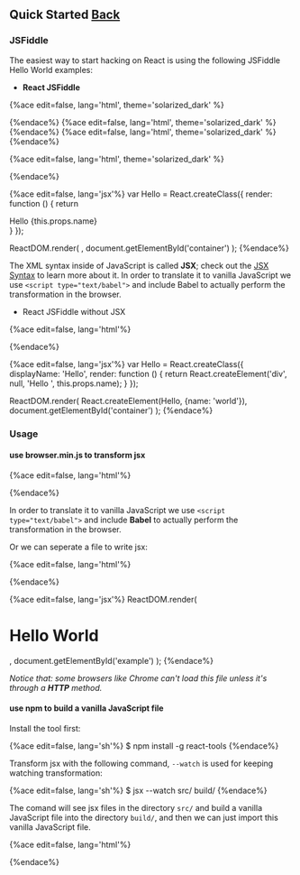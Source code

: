 ## Quick Started [Back](./../react.md)

### JSFiddle

The easiest way to start hacking on React is using the following JSFiddle Hello World examples:

-  **React JSFiddle**

{%ace edit=false, lang='html', theme='solarized_dark' %}
<script src="https://facebook.github.io/react/js/jsfiddle-integration-babel.js"></script>

<div id="container">
    <!-- This element's contents will be replaced with your component. -->
</div>
{%endace%}
{%ace edit=false, lang='html', theme='solarized_dark' %}
<script src="https://facebook.github.io/react/js/jsfiddle-integration-babel.js"></script>

<div id="container">
    <!-- This element's contents will be replaced with your component. -->
</div>
{%endace%}
{%ace edit=false, lang='html', theme='solarized_dark' %}
<script src="https://facebook.github.io/react/js/jsfiddle-integration-babel.js"></script>

<div id="container">
    <!-- This element's contents will be replaced with your component. -->
</div>
{%endace%}

{%ace edit=false, lang='html', theme='solarized_dark' %}
<script src="https://facebook.github.io/react/js/jsfiddle-integration-babel.js"></script>

<div id="container">
    <!-- This element's contents will be replaced with your component. -->
</div>
{%endace%}

{%ace edit=false, lang='jsx'%}
var Hello = React.createClass({
    render: function () {
        return <div>Hello {this.props.name}</div>
    }
});

ReactDOM.render(
    <Hello name="world" />,
    document.getElementById('container')
);
{%endace%}

The XML syntax inside of JavaScript is called **JSX**; check out the [JSX Syntax](./../jsx_syntax/jsx_syntax.md) to learn more about it. In order to translate it to vanilla JavaScript we use `<script type="text/babel">` and include Babel to actually perform the transformation in the browser.

-  React JSFiddle without JSX

{%ace edit=false, lang='html'%}
<div id="container">
    <!-- This element's contents will be replaced with your component. -->
</div>
{%endace%}

{%ace edit=false, lang='jsx'%}
var Hello = React.createClass({
    displayName: 'Hello',
    render: function () {
        return React.createElement('div', null, 'Hello ', this.props.name);
    }
});

ReactDOM.render(
    React.createElement(Hello, {name: 'world'}),
    document.getElementById('container')
);
{%endace%}

### Usage

#### use browser.min.js to transform jsx

{%ace edit=false, lang='html'%}
<!DOCTYPE html>
<html lang="en">
<head>
    <meta charset="UTF-8">
    <title>Hello React!</title>
    <script src="build/react.js" charset="utf-8"></script>
    <script src="build/react-dom.js" charset="utf-8"></script>
    <script src="build/browser.min.js" charset="utf-8"></script>
</head>
<body>
    <div id="example"></div>
    <script type="text/babel">
        ReactDOM.render(
            <h1>Hello World</h1>,
            document.getElementById('example')
        );
    </script>
</body>
</html>
{%endace%}

In order to translate it to vanilla JavaScript we use `<script type="text/babel">` and include **Babel** to actually perform the transformation in the browser.

Or we can seperate a file to write jsx:

{%ace edit=false, lang='html'%}
<!DOCTYPE html>
<html lang="en">
<head>
    <meta charset="UTF-8">
    <title>Hello React!</title>
    <script src="build/react.js" charset="utf-8"></script>
    <script src="build/react-dom.js" charset="utf-8"></script>
    <script src="build/browser.min.js" charset="utf-8"></script>
    <script src="src/helloworld.js" type="text/babel"></script>
</head>
<body>
    <div id="example"></div>
</body>
</html>
{%endace%}

{%ace edit=false, lang='jsx'%}
ReactDOM.render(
    <h1>Hello World</h1>,
    document.getElementById('example')
);
{%endace%}

*Notice that: some browsers like Chrome can't load this file unless it's through a **HTTP** method.*

#### use npm to build a vanilla JavaScript file

Install the tool first:

{%ace edit=false, lang='sh'%}
$ npm install -g react-tools
{%endace%}

Transform jsx with the following command, `--watch` is used for keeping watching transformation:

{%ace edit=false, lang='sh'%}
$ jsx --watch src/ build/
{%endace%}

The comand will see jsx files in the directory `src/` and build a vanilla JavaScript file into the directory `build/`, and then we can just import this vanilla JavaScript file.

{%ace edit=false, lang='html'%}
<!DOCTYPE html>
<html lang="en">
<head>
    <meta charset="UTF-8">
    <title>Hello React!</title>
    <script src="build/react.js" charset="utf-8"></script>
    <script src="build/react-dom.js" charset="utf-8"></script>
    <script src="build/helloworld.js" type="text/javascript"></script>
</head>
<body>
    <div id="example"></div>
</body>
</html>
{%endace%}